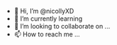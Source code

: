 - 👋 Hi, I’m @nicollyXD   
- 🌱 I’m currently learning
- 💞️ I’m looking to collaborate on ...
- 📫 How to reach me ...

<!---
nicollyXD/nicollyXD is a ✨ special ✨ repository because its `README.md` (this file) appears on your GitHub profile.
You can click the Preview link to take a look at your changes.
--->
